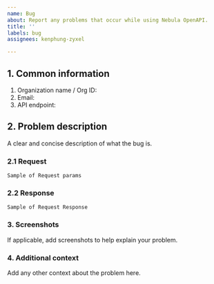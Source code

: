 ```yaml
---
name: Bug
about: Report any problems that occur while using Nebula OpenAPI.
title: ''
labels: bug
assignees: kenphung-zyxel

---
```


## 1. Common information
1. Organization name / Org ID:
2. Email:
3. API endpoint:

## 2. Problem description
A clear and concise description of what the bug is.
### 2.1 Request
```
Sample of Request params
```

### 2.2 Response
```
Sample of Request Response
```

### 3. Screenshots
If applicable, add screenshots to help explain your problem.

### 4. Additional context
Add any other context about the problem here.
